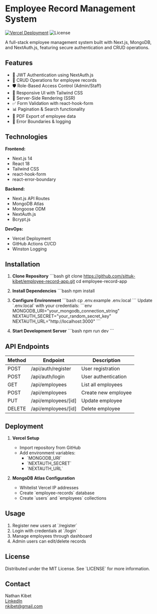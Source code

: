 # Employee Record Management System

[![Vercel Deployment](https://img.shields.io/badge/Deployed%20on-Vercel-black?style=flat&logo=vercel)](https://vercel.com/sittuk-kibets-projects/employee-record-app)
![License](https://img.shields.io/badge/License-MIT-blue)

A full-stack employee management system built with Next.js, MongoDB, and NextAuth.js, featuring secure authentication and CRUD operations.

## Features

- 🔐 JWT Authentication using NextAuth.js
- 📝 CRUD Operations for employee records
- 🛡️ Role-Based Access Control (Admin/Staff)
- 📱 Responsive UI with Tailwind CSS
- 🔄 Server-Side Rendering (SSR)
- ✅ Form Validation with react-hook-form
- 📊 Pagination & Search functionality
- 📄 PDF Export of employee data
- 🚨 Error Boundaries & logging

## Technologies

**Frontend:**
- Next.js 14
- React 18
- Tailwind CSS
- react-hook-form
- react-error-boundary

**Backend:**
- Next.js API Routes
- MongoDB Atlas
- Mongoose ODM
- NextAuth.js
- Bcrypt.js

**DevOps:**
- Vercel Deployment
- GitHub Actions CI/CD
- Winston Logging

## Installation

1. **Clone Repository**
\`\`\`bash
git clone https://github.com/sittuk-kibet/employee-record-app.git
cd employee-record-app
2. **Install Dependencies**
\`\`\`bash
npm install


3. **Configure Environment**
\`\`\`bash
cp .env.example .env.local
\`\`\`
Update \`.env.local\` with your credentials:
\`\`\`env
MONGODB_URI="your_mongodb_connection_string"
NEXTAUTH_SECRET="your_random_secret_key"
NEXTAUTH_URL="http://localhost:3000"
\`\`\`

4. **Start Development Server**
\`\`\`bash
npm run dev
\`\`\`

## API Endpoints

| Method | Endpoint               | Description                 |
|--------|------------------------|-----------------------------|
| POST   | /api/auth/register     | User registration          |
| POST   | /api/auth/login        | User authentication        |
| GET    | /api/employees         | List all employees         |
| POST   | /api/employees         | Create new employee        |
| PUT    | /api/employees/[id]    | Update employee            |
| DELETE | /api/employees/[id]    | Delete employee            |

## Deployment

1. **Vercel Setup**
   - Import repository from GitHub
   - Add environment variables:
     - \`MONGODB_URI\`
     - \`NEXTAUTH_SECRET\`
     - \`NEXTAUTH_URL\`

2. **MongoDB Atlas Configuration**
   - Whitelist Vercel IP addresses
   - Create \`employee-records\` database
   - Create \`users\` and \`employees\` collections

## Usage

1. Register new users at \`/register\`
2. Login with credentials at \`/login\`
3. Manage employees through dashboard
4. Admin users can edit/delete records

## License

Distributed under the MIT License. See \`LICENSE\` for more information.

## Contact

Nathan Kibet  
[LinkedIn](https://linkedin.com/in/nathan-kibet)  
nkibet@gmail.com

